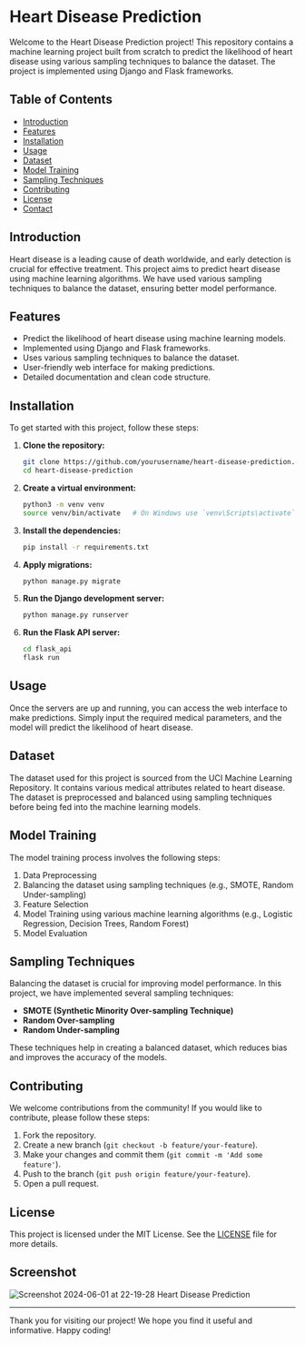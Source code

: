 # Heart Disease Prediction

Welcome to the Heart Disease Prediction project! This repository contains a machine learning project built from scratch to predict the likelihood of heart disease using various sampling techniques to balance the dataset. The project is implemented using Django and Flask frameworks.

## Table of Contents
- [Introduction](#introduction)
- [Features](#features)
- [Installation](#installation)
- [Usage](#usage)
- [Dataset](#dataset)
- [Model Training](#model-training)
- [Sampling Techniques](#sampling-techniques)
- [Contributing](#contributing)
- [License](#license)
- [Contact](#contact)

## Introduction
Heart disease is a leading cause of death worldwide, and early detection is crucial for effective treatment. This project aims to predict heart disease using machine learning algorithms. We have used various sampling techniques to balance the dataset, ensuring better model performance.

## Features
- Predict the likelihood of heart disease using machine learning models.
- Implemented using Django and Flask frameworks.
- Uses various sampling techniques to balance the dataset.
- User-friendly web interface for making predictions.
- Detailed documentation and clean code structure.

## Installation
To get started with this project, follow these steps:

1. **Clone the repository:**
   ```bash
   git clone https://github.com/yourusername/heart-disease-prediction.git
   cd heart-disease-prediction
   ```

2. **Create a virtual environment:**
   ```bash
   python3 -m venv venv
   source venv/bin/activate   # On Windows use `venv\Scripts\activate`
   ```

3. **Install the dependencies:**
   ```bash
   pip install -r requirements.txt
   ```

4. **Apply migrations:**
   ```bash
   python manage.py migrate
   ```

5. **Run the Django development server:**
   ```bash
   python manage.py runserver
   ```

6. **Run the Flask API server:**
   ```bash
   cd flask_api
   flask run
   ```

## Usage
Once the servers are up and running, you can access the web interface to make predictions. Simply input the required medical parameters, and the model will predict the likelihood of heart disease.

## Dataset
The dataset used for this project is sourced from the UCI Machine Learning Repository. It contains various medical attributes related to heart disease. The dataset is preprocessed and balanced using sampling techniques before being fed into the machine learning models.

## Model Training
The model training process involves the following steps:
1. Data Preprocessing
2. Balancing the dataset using sampling techniques (e.g., SMOTE, Random Under-sampling)
3. Feature Selection
4. Model Training using various machine learning algorithms (e.g., Logistic Regression, Decision Trees, Random Forest)
5. Model Evaluation

## Sampling Techniques
Balancing the dataset is crucial for improving model performance. In this project, we have implemented several sampling techniques:
- **SMOTE (Synthetic Minority Over-sampling Technique)**
- **Random Over-sampling**
- **Random Under-sampling**

These techniques help in creating a balanced dataset, which reduces bias and improves the accuracy of the models.

## Contributing
We welcome contributions from the community! If you would like to contribute, please follow these steps:
1. Fork the repository.
2. Create a new branch (`git checkout -b feature/your-feature`).
3. Make your changes and commit them (`git commit -m 'Add some feature'`).
4. Push to the branch (`git push origin feature/your-feature`).
5. Open a pull request.

## License
This project is licensed under the MIT License. See the [LICENSE](LICENSE) file for more details.

## Screenshot
![Screenshot 2024-06-01 at 22-19-28 Heart Disease Prediction](https://github.com/figo2001/Heart-Disease-Prediction-using-Flask/assets/78696850/bae6036e-fdf9-4739-a2c6-fd40db9dda35)



---

Thank you for visiting our project! We hope you find it useful and informative. Happy coding!
